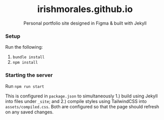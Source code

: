 <h1 align="center">irishmorales.github.io</h1>
<p align="center">Personal portfolio site designed in Figma & built with Jekyll</p>

### Setup
Run the following:
1. `bundle install`
2. `npm install`

### Starting the server
Run `npm run start`

This is configured in `package.json` to simultaneously 1.) build using Jekyll into files under `_site`; and 2.) compile styles using TailwindCSS into `assets/compiled.css`. Both are configured so that the page should refresh on any saved changes.

